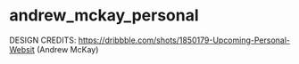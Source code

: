 # andrew_mckay_personal

DESIGN CREDITS: https://dribbble.com/shots/1850179-Upcoming-Personal-Websit (Andrew McKay)

